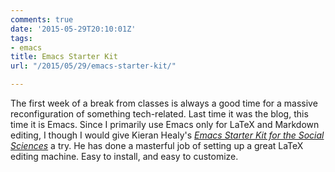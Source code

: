 ```yaml
---
comments: true
date: '2015-05-29T20:10:01Z'
tags:
- emacs
title: Emacs Starter Kit
url: "/2015/05/29/emacs-starter-kit/"

---
```

The first week of a break from classes is always a good time for a massive reconfiguration of something tech-related. Last time it was the blog, this time it is Emacs. Since I primarily use Emacs only for LaTeX and Markdown editing, I though I would give Kieran Healy's [*Emacs Starter Kit for the Social Sciences*](http://kieranhealy.org/resources/emacs-starter-kit/) a try. He has done a masterful job of setting up a great LaTeX editing machine. Easy to install, and easy to customize.
